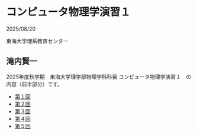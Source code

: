 # コンピュータ物理学演習１

2025/08/20

東海大学理系教育センター

滝内賢一
---

2025年度秋学期　東海大学理学部物理学科科目 コンピュータ物理学演習１　の内容（前半部分）です。

- [第１回](./2024CPE01-01)
- [第２回](./2024CPE01-02)
- [第３回](./2024CPE01-03)
- [第４回](./2024CPE01-04)
- [第５回](./2024CPE01-05)



